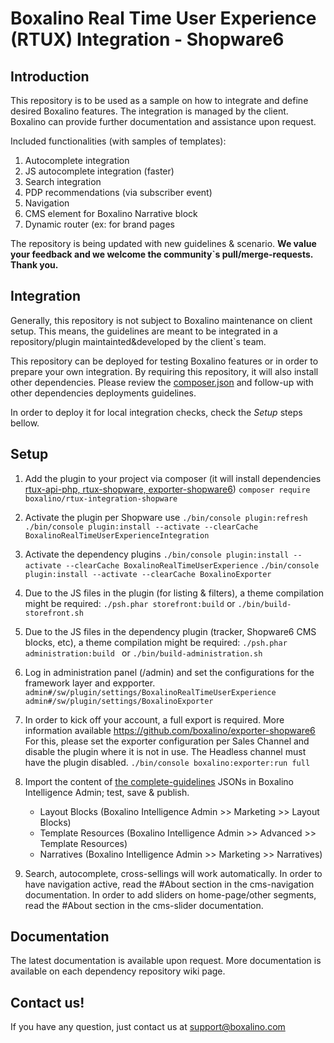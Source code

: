 # Boxalino Real Time User Experience (RTUX) Integration - Shopware6

## Introduction
This repository is to be used as a sample on how to integrate and define desired Boxalino features.
The integration is managed by the client.
Boxalino can provide further documentation and assistance upon request.

Included functionalities (with samples of templates):
1. Autocomplete integration
2. JS autocomplete integration (faster)
3. Search integration
4. PDP recommendations (via subscriber event)
5. Navigation
6. CMS element for Boxalino Narrative block
7. Dynamic router (ex: for brand pages

The repository is being updated with new guidelines & scenario.
**We value your feedback and we welcome the community`s pull/merge-requests. Thank you.**

## Integration
Generally, this repository is not subject to Boxalino maintenance on client setup.
This means, the guidelines are meant to be integrated in a repository/plugin maintainted&developed by the client`s team.

This repository can be deployed for testing Boxalino features or in order to prepare your own integration.
By requiring this repository, it will also install other dependencies. Please review the [composer.json](https://github.com/boxalino/rtux-integration-shopware/blob/master/composer.json)
and follow-up with other dependencies deployments guidelines.

In order to deploy it for local integration checks, check the *Setup* steps bellow.

## Setup
1. Add the plugin to your project via composer (it will install dependencies [rtux-api-php, rtux-shopware, exporter-shopware6](https://github.com/boxalino/rtux-integration-shopware/blob/master/composer.json))
``composer require boxalino/rtux-integration-shopware``

2. Activate the plugin per Shopware use
``./bin/console plugin:refresh``
``./bin/console plugin:install --activate --clearCache BoxalinoRealTimeUserExperienceIntegration``

3. Activate the dependency plugins
``./bin/console plugin:install --activate --clearCache BoxalinoRealTimeUserExperience``
``./bin/console plugin:install --activate --clearCache BoxalinoExporter``

4. Due to the JS files in the plugin (for listing & filters), a theme compilation might be required:
``./psh.phar storefront:build`` or ``./bin/build-storefront.sh ``
  
5. Due to the JS files in the dependency plugin (tracker, Shopware6 CMS blocks, etc), a theme compilation might be required:
``./psh.phar administration:build `` or ``./bin/build-administration.sh ``

6. Log in administration panel (<your-site>/admin) and set the configurations for the framework layer and expporter.
``admin#/sw/plugin/settings/BoxalinoRealTimeUserExperience``
``admin#/sw/plugin/settings/BoxalinoExporter``

7. In order to kick off your account, a full export is required. 
More information available https://github.com/boxalino/exporter-shopware6
For this, please set the exporter configuration per Sales Channel and disable the plugin where it is not in use.
The Headless channel must have the plugin disabled.
``./bin/console boxalino:exporter:run full``

8. Import the content of [the complete-guidelines](https://github.com/boxalino/rtux-integration-shopware/tree/master/doc/complete-guidelines) JSONs in Boxalino Intelligence Admin; test, save & publish.
    * Layout Blocks (Boxalino Intelligence Admin >> Marketing >> Layout Blocks)
    * Template Resources (Boxalino Intelligence Admin >> Advanced >> Template Resources)
    * Narratives  (Boxalino Intelligence Admin >> Marketing >> Narratives)

9. Search, autocomplete, cross-sellings will work automatically. 
In order to have navigation active, read the #About section in the cms-navigation documentation.
In order to add sliders on home-page/other segments, read the #About section in the cms-slider documentation.


## Documentation

The latest documentation is available upon request.
More documentation is available on each dependency repository wiki page.

## Contact us!

If you have any question, just contact us at support@boxalino.com
